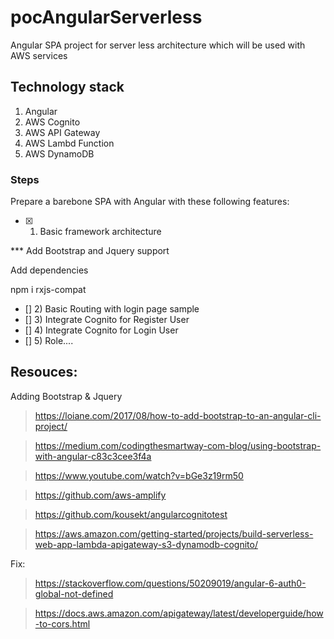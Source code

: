 # pocAngularServerless
Angular SPA project for server less architecture which will be used with AWS services 

## Technology stack
1) Angular 
2) AWS Cognito
3) AWS API Gateway
4) AWS Lambd Function
5) AWS DynamoDB

### Steps
Prepare a barebone SPA with Angular with these following features:
- [x] 1) Basic framework architecture

*** Add Bootstrap and Jquery support

Add dependencies

npm i rxjs-compat


- [] 2) Basic Routing with login page sample
- [] 3) Integrate Cognito for Register User
- [] 4) Integrate Cognito for Login User
- [] 5) Role....

## Resouces:
Adding Bootstrap & Jquery

> https://loiane.com/2017/08/how-to-add-bootstrap-to-an-angular-cli-project/

> https://medium.com/codingthesmartway-com-blog/using-bootstrap-with-angular-c83c3cee3f4a

> https://www.youtube.com/watch?v=bGe3z19rm50

> https://github.com/aws-amplify

> https://github.com/kousekt/angularcognitotest

> https://aws.amazon.com/getting-started/projects/build-serverless-web-app-lambda-apigateway-s3-dynamodb-cognito/

Fix:

> https://stackoverflow.com/questions/50209019/angular-6-auth0-global-not-defined

> https://docs.aws.amazon.com/apigateway/latest/developerguide/how-to-cors.html
